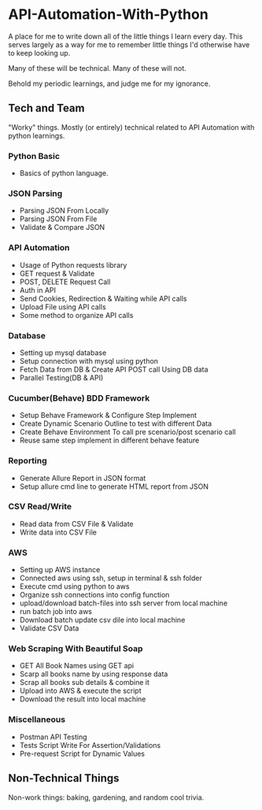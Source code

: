 # API-Automation-With-Python

A place for me to write down all of the little things I learn every day. This serves largely as a way for me to remember little things I'd otherwise have to keep looking up.

Many of these will be technical. Many of these will not.

Behold my periodic learnings, and judge me for my ignorance.

## Tech and Team

"Worky" things. Mostly (or entirely) technical related to API Automation with python learnings.

### Python Basic

* Basics of python language.

### JSON Parsing

* Parsing JSON From Locally
* Parsing JSON From File
* Validate & Compare JSON

### API Automation

* Usage of Python requests library
* GET request & Validate
* POST, DELETE Request Call
* Auth in API
* Send Cookies, Redirection & Waiting while API calls
* Upload File using API calls
* Some method to organize API calls

### Database

* Setting up mysql database
* Setup connection with mysql using python
* Fetch Data from DB & Create API POST call Using DB data
* Parallel Testing(DB & API)

### Cucumber(Behave) BDD Framework

* Setup Behave Framework & Configure Step Implement
* Create Dynamic Scenario Outline to test with different Data
* Create Behave Environment To call pre scenario/post scenario call
* Reuse same step implement in different behave feature

### Reporting

* Generate Allure Report in JSON format
* Setup allure cmd line to generate HTML report from JSON

### CSV Read/Write

* Read data from CSV File & Validate
* Write data into CSV File

### AWS

* Setting up AWS instance 
* Connected aws using ssh, setup in terminal & ssh folder
* Execute cmd using python to aws 
* Organize ssh connections into config function
* upload/download batch-files into ssh server from local machine
* run batch job into aws
* Download batch update csv dile into local machine
* Validate CSV Data

### Web Scraping With Beautiful Soap
* GET All Book Names using GET api
* Scarp all books name by using response data
* Scrap all books sub details & combine it
* Upload into AWS & execute the script
* Download the result into local machine


### Miscellaneous

* Postman API Testing
* Tests Script Write For Assertion/Validations
* Pre-request Script for Dynamic Values

## Non-Technical Things

Non-work things: baking, gardening, and random cool trivia.